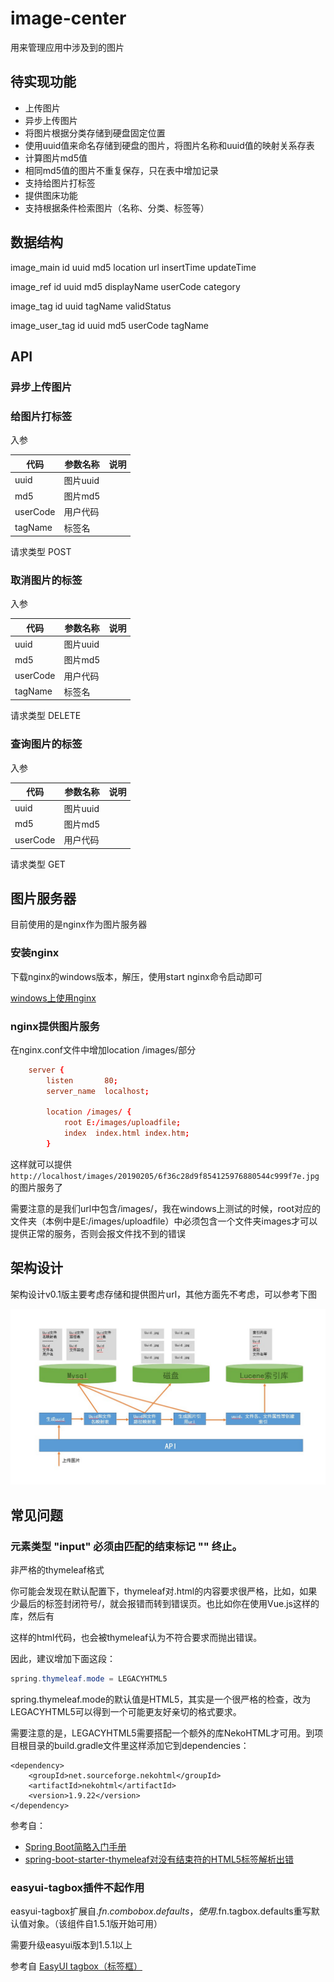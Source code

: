 # image-center

用来管理应用中涉及到的图片

## 待实现功能

- 上传图片
- 异步上传图片
- 将图片根据分类存储到硬盘固定位置
- 使用uuid值来命名存储到硬盘的图片，将图片名称和uuid值的映射关系存表
- 计算图片md5值
- 相同md5值的图片不重复保存，只在表中增加记录
- 支持给图片打标签
- 提供图床功能
- 支持根据条件检索图片（名称、分类、标签等）

## 数据结构

image_main
id
uuid
md5
location
url
insertTime
updateTime

image_ref
id
uuid
md5
displayName
userCode
category

image_tag
id
uuid
tagName
validStatus

image_user_tag
id
uuid
md5
userCode
tagName

## API

### 异步上传图片

### 给图片打标签

入参

|代码|参数名称|说明|
|---|---|---|
|uuid|图片uuid||
|md5|图片md5||
|userCode|用户代码||
|tagName|标签名||

请求类型 POST

### 取消图片的标签

入参

|代码|参数名称|说明|
|---|---|---|
|uuid|图片uuid||
|md5|图片md5||
|userCode|用户代码||
|tagName|标签名||

请求类型 DELETE

### 查询图片的标签

入参

|代码|参数名称|说明|
|---|---|---|
|uuid|图片uuid||
|md5|图片md5||
|userCode|用户代码||

请求类型 GET

## 图片服务器

目前使用的是nginx作为图片服务器

### 安装nginx

下载nginx的windows版本，解压，使用start nginx命令启动即可

[windows上使用nginx](http://nginx.org/en/docs/windows.html)

### nginx提供图片服务

在nginx.conf文件中增加location /images/部分

```nginx.conf
    server {
        listen       80;
        server_name  localhost;

		location /images/ {
			root E:/images/uploadfile;
			index  index.html index.htm;
		}
```

这样就可以提供`http://localhost/images/20190205/6f36c28d9f854125976880544c999f7e.jpg`的图片服务了

需要注意的是我们url中包含/images/，我在windows上测试的时候，root对应的文件夹（本例中是E:/images/uploadfile）中必须包含一个文件夹images才可以提供正常的服务，否则会报文件找不到的错误

## 架构设计

架构设计v0.1版主要考虑存储和提供图片url，其他方面先不考虑，可以参考下图

![图片中心架构设计v0.1版](./docs/images/image-center-arch-design-v0.1.jpg)

## 常见问题

### 元素类型 "input" 必须由匹配的结束标记 "</input>" 终止。

非严格的thymeleaf格式

你可能会发现在默认配置下，thymeleaf对.html的内容要求很严格，比如<meta charset="UTF-8" />，如果少最后的标签封闭符号/，就会报错而转到错误页。也比如你在使用Vue.js这样的库，然后有<div v-cloak></div>这样的html代码，也会被thymeleaf认为不符合要求而抛出错误。

因此，建议增加下面这段：

```Java
spring.thymeleaf.mode = LEGACYHTML5
```

spring.thymeleaf.mode的默认值是HTML5，其实是一个很严格的检查，改为LEGACYHTML5可以得到一个可能更友好亲切的格式要求。

需要注意的是，LEGACYHTML5需要搭配一个额外的库NekoHTML才可用。到项目根目录的build.gradle文件里这样添加它到dependencies：

```POM
<dependency>
    <groupId>net.sourceforge.nekohtml</groupId>
    <artifactId>nekohtml</artifactId>
    <version>1.9.22</version>
</dependency>
```

参考自：

- [Spring Boot简略入门手册](http://acgtofe.com/posts/2016/08/spring-boot-simple-start-guide)
- [spring-boot-starter-thymeleaf对没有结束符的HTML5标签解析出错](https://www.cnblogs.com/mymelody/p/7903906.html)

### easyui-tagbox插件不起作用

easyui-tagbox扩展自$.fn.combobox.defaults，使用$.fn.tagbox.defaults重写默认值对象。（该组件自1.5.1版开始可用）

需要升级easyui版本到1.5.1以上

参考自 [EasyUI tagbox（标签框）](http://www.jeasyui.net/plugins/760.html)
